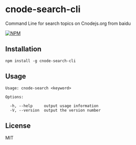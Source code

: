 # cnode-search-cli

Command Line for search topics on Cnodejs.org from baidu

[![NPM](https://nodei.co/npm/cnode-search-cli.png?downloads=true&stars=true)](https://nodei.co/npm/cnode-search-cli/)
## Installation
```
npm install -g cnode-search-cli
```

## Usage
```
Usage: cnode-search <keyword>

Options:

  -h, --help     output usage information
  -V, --version  output the version number
```
## License
MIT
